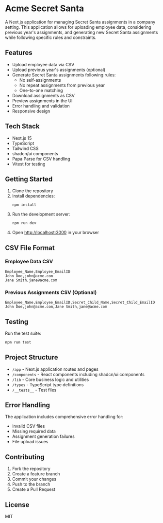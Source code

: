 # Acme Secret Santa

A Next.js application for managing Secret Santa assignments in a company setting. This application allows for uploading employee data, considering previous year's assignments, and generating new Secret Santa assignments while following specific rules and constraints.

## Features

- Upload employee data via CSV
- Upload previous year's assignments (optional)
- Generate Secret Santa assignments following rules:
  - No self-assignments
  - No repeat assignments from previous year
  - One-to-one matching
- Download assignments as CSV
- Preview assignments in the UI
- Error handling and validation
- Responsive design

## Tech Stack

- Next.js 15
- TypeScript
- Tailwind CSS
- shadcn/ui components
- Papa Parse for CSV handling
- Vitest for testing

## Getting Started

1. Clone the repository
2. Install dependencies:
   ```bash
   npm install
   ```
3. Run the development server:
   ```bash
   npm run dev
   ```
4. Open [http://localhost:3000](http://localhost:3000) in your browser

## CSV File Format

### Employee Data CSV

```csv
Employee_Name,Employee_EmailID
John Doe,john@acme.com
Jane Smith,jane@acme.com
```

### Previous Assignments CSV (Optional)

```csv
Employee_Name,Employee_EmailID,Secret_Child_Name,Secret_Child_EmailID
John Doe,john@acme.com,Jane Smith,jane@acme.com
```

## Testing

Run the test suite:

```bash
npm run test
```

## Project Structure

- `/app` - Next.js application routes and pages
- `/components` - React components including shadcn/ui components
- `/lib` - Core business logic and utilities
- `/types` - TypeScript type definitions
- `/__tests__` - Test files

## Error Handling

The application includes comprehensive error handling for:

- Invalid CSV files
- Missing required data
- Assignment generation failures
- File upload issues

## Contributing

1. Fork the repository
2. Create a feature branch
3. Commit your changes
4. Push to the branch
5. Create a Pull Request

## License

MIT
